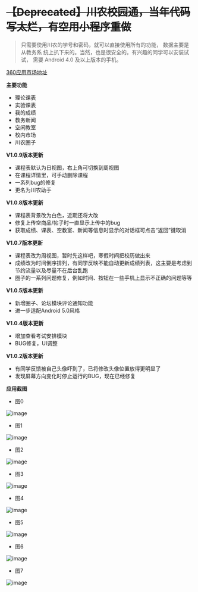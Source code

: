 # ~~【Deprecated】川农校园通，当年代码写太烂，有空用小程序重做~~
> 只需要使用川农的学号和密码，就可以直接使用所有的功能，
> 数据主要是从教务系 统上扒下来的。当然，也是很安全的。有兴趣的同学可以安装试试，
> 需要 Android 4.0 及以上版本的手机。

[360应用市场地址][1]


**主要功能**

* 理论课表
* 实验课表
* 我的成绩
* 教务新闻
* 空闲教室
* 校内市场
* 川农圈子

**V1.0.9版本更新**

* 课程表默认为日视图，右上角可切换到周视图
* 在课程详情里，可手动删除课程
* 一系列bug的修复
* 更名为川农助手

**V1.0.8版本更新**

* 课程表背景改为白色，近期还将大改
* 修复上传空商品/帖子时一直显示上传中的bug
* 获取成绩、课表、空教室、新闻等信息时显示的对话框可点击“返回”键取消

**V1.0.7版本更新**

* 课程表改为周视图，暂时先这样吧，寒假时间把校历做出来
* 成绩改为时间倒序排列，有同学反映不能自动更新成绩列表，这主要是考虑到节约流量以及尽量不在后台乱跑
* 圈子的一系列问题修复，例如时间、按钮在一些手机上显示不正确的问题等等

**V1.0.5版本更新**

* 新增圈子、论坛模块评论通知功能
* 进一步适配Android 5.0风格

**V1.0.4版本更新**

* 增加查看考试安排模块
* BUG修复，UI调整

**V1.0.2版本更新**

* 有同学反馈被自己头像吓到了，已将修改头像位置放得更明显了
* 发现屏幕方向变化时停止运行的BUG，现在已经修复

**应用截图**

* 图0

 ![image](https://github.com/WinsonTse/SicauHelper/raw/master/Screenshots/img0.png)
* 图1

 ![image](https://github.com/WinsonTse/SicauHelper/raw/master/Screenshots/img1.png)
* 图2

 ![image](https://github.com/WinsonTse/SicauHelper/raw/master/Screenshots/img2.png)
* 图3

 ![image](https://github.com/WinsonTse/SicauHelper/raw/master/Screenshots/img3.png)
* 图4

 ![image](https://github.com/WinsonTse/SicauHelper/raw/master/Screenshots/img4.png)
* 图5

 ![image](https://github.com/WinsonTse/SicauHelper/raw/master/Screenshots/img5.png)
* 图6

 ![image](https://github.com/WinsonTse/SicauHelper/raw/master/Screenshots/img6.png)
* 图7

 ![image](https://github.com/WinsonTse/SicauHelper/raw/master/Screenshots/img7.png)
 
  [1]: http://zhushou.360.cn/detail/index/soft_id/2395455?recrefer=SE_D_%E5%B7%9D%E5%86%9C
  
